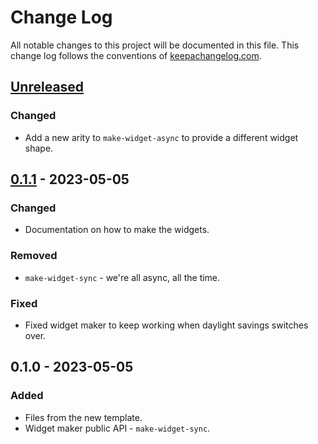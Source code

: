 # Change Log
All notable changes to this project will be documented in this file. This change log follows the conventions of [keepachangelog.com](http://keepachangelog.com/).

## [Unreleased]
### Changed
- Add a new arity to `make-widget-async` to provide a different widget shape.

## [0.1.1] - 2023-05-05
### Changed
- Documentation on how to make the widgets.

### Removed
- `make-widget-sync` - we're all async, all the time.

### Fixed
- Fixed widget maker to keep working when daylight savings switches over.

## 0.1.0 - 2023-05-05
### Added
- Files from the new template.
- Widget maker public API - `make-widget-sync`.

[Unreleased]: https://github.com/lt/ai/compare/0.1.1...HEAD
[0.1.1]: https://github.com/lt/ai/compare/0.1.0...0.1.1
